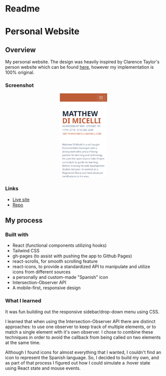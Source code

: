 # Readme
# Personal Website

## Overview

My personal website.  The design was heavily inspired by Clarence Taylor's person
website which can be found [here](https://technext.github.io/resume-bootstrap4/),
however my implementation is 100% original.  


### Screenshot

<p align="center">
  <img src="./src/images/screenshot_for_readme.png" alt="screenshot of personal website" width="30%" height="30%">
</p>

### Links

- [Live site](https://mattdimicelli.github.io/me/)
- [Repo](https://github.com/mattdimicelli/me)

## My process

### Built with

- React (functional components utilizing hooks)
- Tailwind CSS
- gh-pages (to assist with pushing the app to Github Pages)
- react-scrolls, for smooth scrolling feature
- react-icons, to provide a standardized API to manipulate and utilize icons
  from different sources
- a personally and custom-made "Spanish" icon
- Intersection-Observer API
- A mobile-first, responsive design

### What I learned

It was fun building out the responsive sidebar/drop-down menu using CSS.  

I learned that when using the Intersection-Observer API there are distinct
approaches: to use one observer to keep track of multiple elements, or to match
a single element with it's own observer.  I chose to combine these techniques in
order to avoid the callback from being called on two elements at the same time.

Although I found icons for almost everything that I wanted, I couldn't find an
icon to represent the Spanish language.  So, I decided to build my own, and as 
part of that process I figured out how I could simulate a :hover state using
React state and mouse events.